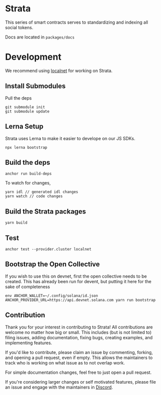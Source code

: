 # Strata

This series of smart contracts serves to standardizing and indexing all social tokens.

Docs are located in `packages/docs`

# Development

We recommend using [localnet](https://docs.solana.com/developing/test-validator) for working on Strata.

## Install Submodules

Pull the deps

```
git submodule init
git submodule update
```

## Lerna Setup

Strata uses Lerna to make it easier to develope on our JS SDKs.

```
npx lerna bootstrap
```

## Build the deps

```
anchor run build-deps
```

To watch for changes,

```
yarn idl // generated idl changes
yarn watch // code changes
```

## Build the Strata packages

```
yarn build
```

## Test

```
anchor test --provider.cluster localnet
```

## Bootstrap the Open Collective

If you wish to use this on devnet, first the open collective needs to be created. This has already been run for devent, but putting it here for the sake of completeness

```
env ANCHOR_WALLET=~/.config/solana/id.json ANCHOR_PROVIDER_URL=https://api.devnet.solana.com yarn run bootstrap
```

## Contribution

Thank you for your interest in contributing to Strata! All contributions are welcome no
matter how big or small. This includes (but is not limited to) filing issues,
adding documentation, fixing bugs, creating examples, and implementing features.

If you'd like to contribute, please claim an issue by commenting, forking, and
opening a pull request, even if empty. This allows the maintainers to track who
is working on what issue as to not overlap work.

For simple documentation changes, feel free to just open a pull request.

If you're considering larger changes or self motivated features, please file an issue
and engage with the maintainers in [Discord](https://discord.gg/XQhCFg77WM).
